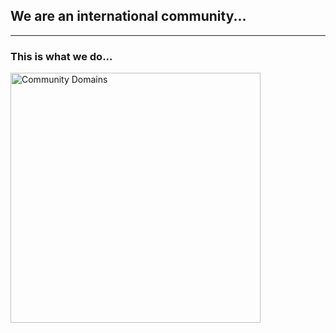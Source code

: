 <!--
.. title: Community
.. slug: community
.. hide_title: false
.. date: 2024-11-21 19:32:05 UTC
.. tags: 
.. category: 
.. link: 
.. description: 
.. type: text
.. extra_head: <link rel="stylesheet" href="https://unpkg.com/leaflet/dist/leaflet.css" /><link rel="stylesheet" href="https://unpkg.com/leaflet.markercluster/dist/MarkerCluster.css" /><link rel="stylesheet" href="https://unpkg.com/leaflet.markercluster/dist/MarkerCluster.Default.css" /><script src="https://unpkg.com/leaflet/dist/leaflet.js"></script><script src="https://unpkg.com/leaflet.markercluster/dist/leaflet.markercluster.js"></script><script src="/map-js/locations.js"></script><script src="/map-js/renderMap.js"></script><style>#map {height: 600px; width: 100%;}</style>
-->

## We are an international community...

<div id="map"></div><script>renderMap();</script>

---

### This is what we do...

<section id="this-is-what-we-do" class="py-5 bg-light" style="margin-bottom: 19px;">
    <div class="container text-center">
        <div class="row justify-content-center">
            <div class="col-md-1"></div>
            <div class="col-md-10">
                <img src="/images/community-domains.png" alt="Community Domains" class="img-fluid" style="height: 400px; width: auto;">
            </div>
            <div class="col-md-1"></div>
		</div>
	</div>
</section>